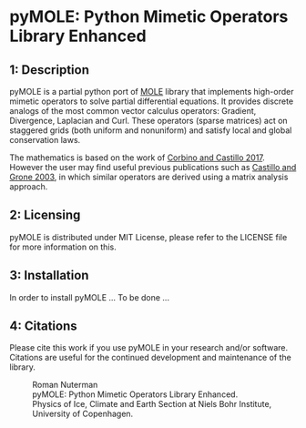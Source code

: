 pyMOLE: Python Mimetic Operators Library Enhanced
========================================


1: Description
--------------

pyMOLE is a partial python port of [MOLE](https://github.com/jcorbino/mole) library
that implements high-order mimetic operators to solve partial differential equations.
It provides discrete analogs of the most common vector calculus operators:
Gradient, Divergence, Laplacian and Curl. These operators (sparse matrices) act
on staggered grids (both uniform and nonuniform) and satisfy local and
global conservation laws.

The mathematics is based on the work of
[Corbino and Castillo 2017](https://doi.org/10.4172/2168-9679.1000387).
However the user may find useful previous publications such as
[Castillo and Grone 2003](https://doi.org/10.1137/S0895479801398025),
in which similar operators are derived using a matrix analysis approach.


2: Licensing
------------

pyMOLE is distributed under MIT License, please refer to the
LICENSE file for more information on this.


3: Installation
---------------

In order to install pyMOLE ... To be done ...

4: Citations
------------

Please cite this work if you use pyMOLE in your research and/or software.
Citations are useful for the continued development and maintenance of
the library.
<dl>
  <dd>Roman Nuterman</dd>
  <dd>pyMOLE: Python Mimetic Operators Library Enhanced.</dd>
  <dd>Physics of Ice, Climate and Earth Section at Niels Bohr Institute,
  University of Copenhagen.</dd>
<dl>
